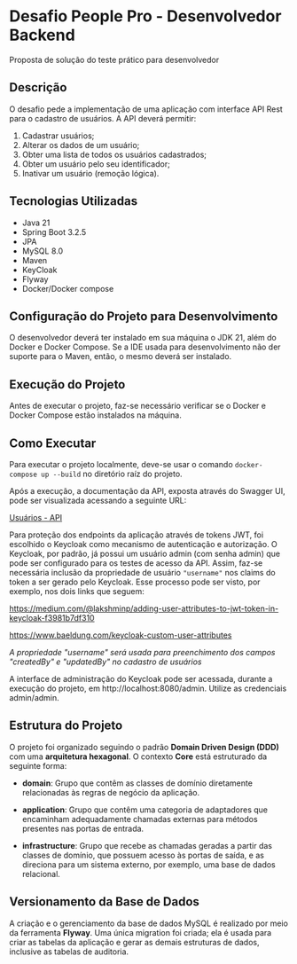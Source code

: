 # Desafio People Pro - Desenvolvedor Backend
Proposta de solução do teste prático para desenvolvedor

## Descrição

O desafio pede a implementação de uma aplicação com interface API Rest para o cadastro de usuários. A API deverá permitir:

1. Cadastrar usuários;
2. Alterar os dados de um usuário;
3. Obter uma lista de todos os usuários cadastrados;
4. Obter um usuário pelo seu identificador;
5. Inativar um usuário (remoção lógica).

## Tecnologias Utilizadas

- Java 21
- Spring Boot 3.2.5
- JPA
- MySQL 8.0
- Maven
- KeyCloak
- Flyway
- Docker/Docker compose

## Configuração do Projeto para Desenvolvimento

O desenvolvedor deverá ter instalado em sua máquina o JDK 21, além do Docker e Docker Compose. Se a IDE usada para desenvolvimento não der suporte para o Maven, então, o mesmo deverá ser instalado.

## Execução do Projeto

Antes de executar o projeto, faz-se necessário verificar se o Docker e Docker Compose estão instalados na máquina.

## Como Executar

Para executar o projeto localmente, deve-se usar o comando `docker-compose up --build` no diretório raíz do projeto.

Após a execução, a documentação da API, exposta através do Swagger UI, pode ser visualizada acessando a seguinte URL:

[Usuários - API](http://localhost:8989/swagger-ui/index.html)

Para proteção dos endpoints da aplicação através de tokens JWT, foi escolhido o Keycloak como mecanismo de autenticação e autorização. O Keycloak, por padrão, já possui um usuário admin (com senha admin) que pode ser configurado para os testes de acesso da API.
Assim, faz-se necessária inclusão da propriedade de usuário `"username"` nos claims do token a ser gerado pelo Keycloak. Esse processo pode ser visto, por exemplo, nos dois links que seguem: 

https://medium.com/@lakshminp/adding-user-attributes-to-jwt-token-in-keycloak-f3981b7df310

https://www.baeldung.com/keycloak-custom-user-attributes

*A propriedade "username" será usada para preenchimento dos campos "createdBy" e "updatedBy" no cadastro de usuários*

A interface de administração do Keycloak pode ser acessada, durante a execução do projeto, em http://localhost:8080/admin. Utilize as credenciais admin/admin.

## Estrutura do Projeto

O projeto foi organizado seguindo o padrão **Domain Driven Design (DDD)** com uma **arquitetura hexagonal**. O contexto **Core** está estruturado da seguinte forma:

- **domain**: Grupo que contêm as classes de domínio diretamente relacionadas às regras de negócio da aplicação.

- **application**: Grupo que contêm uma categoria de adaptadores que encaminham adequadamente chamadas externas para métodos presentes nas portas de entrada.

- **infrastructure**: Grupo que recebe as chamadas geradas a partir das classes de domínio, que possuem acesso às portas de saída, e as direciona para um sistema externo, por exemplo, uma base de dados relacional.

## Versionamento da Base de Dados

A criação e o gerenciamento da base de dados MySQL é realizado por meio da ferramenta **Flyway**. Uma única migration foi criada; ela é usada para criar as tabelas da aplicação e gerar as demais estruturas de dados, inclusive as tabelas de auditoria.
